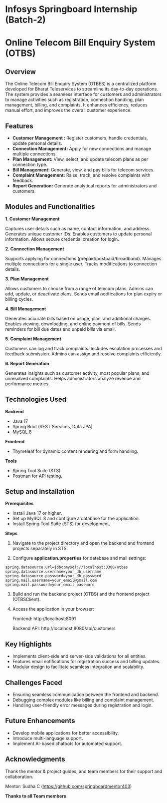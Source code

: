 # Infosys Springboard Internship (Batch-2)
# Online Telecom Bill Enquiry System (OTBS)

## **Overview**
The Online Telecom Bill Enquiry System (OTBES) is a centralized platform developed for Bharat Teleservices to streamline its day-to-day operations. The system provides a seamless interface for customers and administrators to manage activities such as registration, connection handling, plan management, billing, and complaints. It enhances efficiency, reduces manual effort, and improves the overall customer experience.

## **Features**
- **Customer Management :** Register customers, handle credentials, update personal details.
- **Connection Management:** Apply for new connections and manage multiple connections.
- **Plan Management:** View, select, and update telecom plans as per connection type.
- **Bill Management:** Generate, view, and pay bills for telecom services.
- **Complaint Management:** Raise, track, and resolve complaints with feedback.
- **Report Generation:** Generate analytical reports for administrators and customers.

## **Modules and Functionalities**
**1. Customer Management**

Captures user details such as name, contact information, and address.
Generates unique customer IDs.
Enables customers to update personal information.
Allows secure credential creation for login.

**2. Connection Management**

Supports applying for connections (prepaid/postpaid/broadband).
Manages multiple connections for a single user.
Tracks modifications to connection details.

**3. Plan Management**

Allows customers to choose from a range of telecom plans.
Admins can add, update, or deactivate plans.
Sends email notifications for plan expiry or billing cycles.

**4. Bill Management**

Generates accurate bills based on usage, plan, and additional charges.
Enables viewing, downloading, and online payment of bills.
Sends reminders for bill due dates and unpaid bills via email.

**5. Complaint Management**

Customers can log and track complaints.
Includes escalation processes and feedback submission.
Admins can assign and resolve complaints efficiently.

**6. Report Generation**

Generates insights such as customer activity, most popular plans, and unresolved complaints.
Helps administrators analyze revenue and performance metrics.

## **Technologies Used**
**Backend**
- Java 17
- Spring Boot (REST Services, Data JPA)
- MySQL 8

**Frontend**
- Thymeleaf for dynamic content rendering and form handling.
  
**Tools**
- Spring Tool Suite (STS)
- Postman for API testing.

## **Setup and Installation**
**Prerequisites**
- Install Java 17 or higher.
- Set up MySQL 8 and configure a database for the application.
- Install Spring Tool Suite (STS) for development.

**Steps**

1. Navigate to the project directory and open the backend and frontend projects separately in STS.

2. Configure **application.properties** for database and mail settings:
```application.properties
spring.datasource.url=jdbc:mysql://localhost:3306/otbes
spring.datasource.username=your_db_username
spring.datasource.password=your_db_password
spring.mail.username=your_email@gmail.com
spring.mail.password=your_email_password
```
3. Build and run the backend project (OTBS) and the frontend project (OTBSClient).
4. Access the application in your browser:

   Frontend: http://localhost:8091

   Backend API: http://localhost:8080/api/customers

## **Key Highlights**
- Implements client-side and server-side validations for all entities.
- Features email notifications for registration success and billing updates.
- Modular design to facilitate seamless integration and scalability.

## **Challenges Faced**
- Ensuring seamless communication between the frontend and backend.
- Debugging complex modules like billing and complaint management.
- Handling user-friendly error messages during registration and login.

## **Future Enhancements**
- Develop mobile applications for better accessibility.
- Introduce multi-language support.
- Implement AI-based chatbots for automated support.

## **Acknowledgments**
Thank the mentor & project guides, and team members for their support and collaboration.

Mentor: Sudha C (https://github.com/springboardmentor403)

**Thanks to all Team members**
